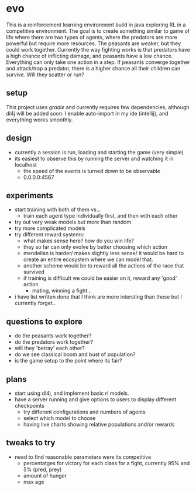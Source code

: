 # evo

This is a reinforcement learning environment build in java exploring RL in a
competitive environment. The goal is to create something similar to game of life
where there are two types of agents, where the predators are more powerful but
require more resources. The peasants are weaker, but they could work together.
Currently the way fighting works is that predators have a high chance of inflicting
damage, and peasants have a low chance. Everything can only take one action in a
step. If peasants converge together and attack/trap a predator, there is a higher
chance all their children can survive. Will they scatter or run?

## setup

This project uses *gradle* and currently requires few dependencies, although dl4j
will be added soon. I enable auto-import in my ide (intellij), and everything
works smoothly. 

## design

* currently a session is run, loading and starting the game (very simple)
* its easiest to observe this by running the server and watching it in localhost
    * the speed of the events is turned down to be observable
    * 0.0.0.0:4567

## experiments

* start training with both of them vs...
    * train each agent type individually first, and then with each other
* try out very weak models but more than random
* try more complicated models
* try different reward systems:
    * what makes sense here? how do you win life?
    * they so far can only evolve by better choosing which action
    * mendelian is harder/ makes slightly less sense/ it would be hard
    to create an entire ecosystem where we can model that.
    * another scheme would be to reward all the actions of the race that survived
    * if training is difficult we could be easier on it, reward any 'good' action
        * mating, winning a fight...
* i have list written done that I think are more intersting than these but I currently forget..

## questions to explore

* do the peasants work together?
* do the predators work together? 
* will they 'betray' each other?
* do we see classical boom and bust of population?
* is the game setup to the point where its fair?

## plans

* start using dl4j, and implement basic rl models.
* have a server running and give options to users to display different checkpoints
    * try different configurations and numbers of agents
    * select which model to choose
    * having live charts showing relative populations and/or rewards

## tweaks to try

* need to find reasonable parameters were its competitive
    * percentatges for victory for each class for a fight, currently 95% and 5% (pred, prey)
    * amount of hunger
    * max age

